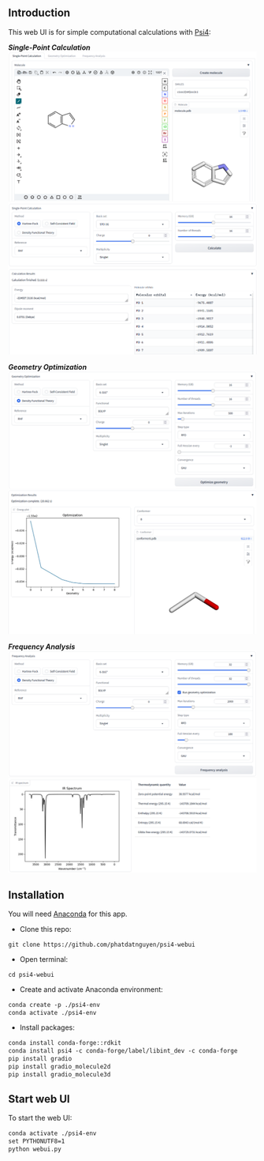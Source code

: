 ## Introduction
This web UI is for simple computational calculations with [Psi4](https://psicode.org/):

***Single-Point Calculation***
![Screenshot 1](/images/webui1.png)
![Screenshot 2](/images/webui2.png)

***Geometry Optimization***
![Screenshot 3](/images/webui3.png)
![Screenshot 4](/images/webui4.png)

***Frequency Analysis***
![Screenshot 5](/images/webui5.png)
![Screenshot 6](/images/webui6.png)

## Installation
You will need [Anaconda](https://www.anaconda.com/download) for this app.
- Clone this repo:

```
git clone https://github.com/phatdatnguyen/psi4-webui
```

- Open terminal:

```
cd psi4-webui
```

- Create and activate Anaconda environment:

```
conda create -p ./psi4-env
conda activate ./psi4-env
```

- Install packages:

```
conda install conda-forge::rdkit
conda install psi4 -c conda-forge/label/libint_dev -c conda-forge
pip install gradio
pip install gradio_molecule2d
pip install gradio_molecule3d
```

## Start web UI
To start the web UI:

```
conda activate ./psi4-env
set PYTHONUTF8=1
python webui.py
```